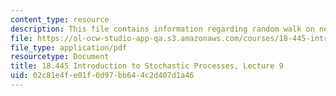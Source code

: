 ```yaml
---
content_type: resource
description: This file contains information regarding random walk on networks 2.
file: https://ol-ocw-studio-app-qa.s3.amazonaws.com/courses/18-445-introduction-to-stochastic-processes-spring-2015/02c81e4fe01f0d97bb644c2d407d1a46_MIT18_445S15_lecture9.pdf
file_type: application/pdf
resourcetype: Document
title: 18.445 Introduction to Stochastic Processes, Lecture 9
uid: 02c81e4f-e01f-0d97-bb64-4c2d407d1a46
---
```

